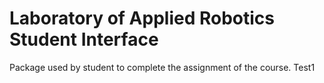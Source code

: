 # Laboratory of Applied Robotics Student Interface
Package used by student to complete the assignment of the course. 
Test1
